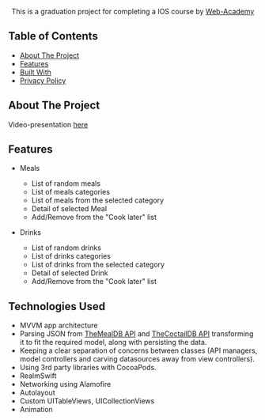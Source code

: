 <!-- PROJECT LOGO -->

  <p align="center">
    This is a graduation project for completing a IOS course by <a href="https://web-academy.ua/"> Web-Academy</a>
  </p>

<!-- TABLE OF CONTENTS -->
## Table of Contents

* [About The Project](#about-the-project)
* [Features](#features)
* [Built With](#built-with)
* [Privacy Policy](PrivacyPolicy.md)

<!-- ABOUT THE PROJECT -->
## About The Project

Video-presentation [here](https://youtu.be/UQXQI9L9ASY)


## Features
- Meals
   - List of random meals
   - List of meals categories 
   - List of meals from the selected category
   - Detail of selected Meal
   - Add/Remove from the "Cook later" list
   
- Drinks
   - List of random drinks
   - List of drinks categories 
   - List of drinks from the selected category
   - Detail of selected Drink
   - Add/Remove from the "Cook later" list

## Technologies Used

* MVVM app architecture
* Parsing JSON from [TheMealDB API](https://www.themealdb.com/) and [TheCoctailDB API](https://www.thecocktaildb.com/) transforming it to fit the required model, along with persisting the data.
* Keeping a clear separation of concerns between classes (API managers, model controllers and carving datasources away from view controllers).
* Using 3rd party libraries with CocoaPods.
* RealmSwift
* Networking using Alamofire
* Autolayout
* Custom UITableViews, UICollectionViews
* Animation
